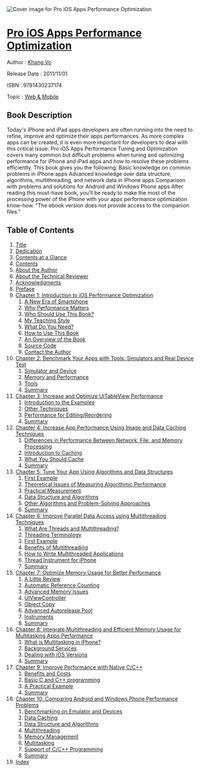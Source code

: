 ![Cover image for Pro iOS Apps Performance Optimization](https://imgdetail.ebookreading.net/cover/cover/web_mobile/EB9781430237174.jpg)

[Pro iOS Apps Performance Optimization](https://ebookreading.net/view/book/Pro+iOS+Apps+Performance+Optimization-EB9781430237174_1.html "Pro iOS Apps Performance Optimization")
====================================================================================================================

Author : [Khang Vo](https://ebookreading.net/search/author/Khang+Vo)

Release Date : 2011/11/01

ISBN : 9781430237174

Topic : [Web & Mobile](https://ebookreading.net/search/category/web-mobile)

Book Description
-----------------

Today's iPhone and iPad apps developers are often running into the need to refine, improve and optimize their apps performances. As more complex apps can be created, it is even more important for developers to deal with this critical issue.
Pro iOS Apps Performance Tuning and Optimization covers many common but difficult problems when tuning and optimizing performance for iPhone and iPad apps and how to resolve these problems efficiently. This book gives you the following:
Basic knowledge on common problems in iPhone apps
Advanced knowledge over data structure, algorithms, multithreading, and network data in iPhone apps
Comparison with problems and solutions for Android and Windows Phone apps
After reading this must-have book, you'll be ready to make the most of the processing power of the iPhone with your apps performance optimization know-how.
"The ebook version does not provide access to the companion files."
              
Table of Contents
-----------------

1. [Title](https://ebookreading.net/view/book/Pro+iOS+Apps+Performance+Optimization-EB9781430237174_2.html)
1. [Dedication](https://ebookreading.net/view/book/Pro+iOS+Apps+Performance+Optimization-EB9781430237174_4.html)
1. [Contents at a Glance](https://ebookreading.net/view/book/Pro+iOS+Apps+Performance+Optimization-EB9781430237174_5.html#contents_at_a_glanc)
1. [Contents](https://ebookreading.net/view/book/Pro+iOS+Apps+Performance+Optimization-EB9781430237174_6.html#contents)
1. [About the Author](https://ebookreading.net/view/book/Pro+iOS+Apps+Performance+Optimization-EB9781430237174_7.html#about_the_author)
1. [About the Technical Reviewer](https://ebookreading.net/view/book/Pro+iOS+Apps+Performance+Optimization-EB9781430237174_8.html#aboutthetechnicalre)
1. [Acknowledgments](https://ebookreading.net/view/book/Pro+iOS+Apps+Performance+Optimization-EB9781430237174_9.html#acknowledgments)
1. [Preface](https://ebookreading.net/view/book/Pro+iOS+Apps+Performance+Optimization-EB9781430237174_10.html#preface)
1. [Chapter 1: Introduction to iOS Performance Optimization](https://ebookreading.net/view/book/Pro+iOS+Apps+Performance+Optimization-EB9781430237174_11.html#ch1)
    1. [A New Era of Smartphone](https://ebookreading.net/view/book/Pro+iOS+Apps+Performance+Optimization-EB9781430237174_11.html#a_new_era_of_smartp)
    1. [Why Performance Matters](https://ebookreading.net/view/book/Pro+iOS+Apps+Performance+Optimization-EB9781430237174_11.html#why_performance_mat)
    1. [Who Should Use This Book?](https://ebookreading.net/view/book/Pro+iOS+Apps+Performance+Optimization-EB9781430237174_11.html#who_should_use_this)
    1. [My Teaching Style](https://ebookreading.net/view/book/Pro+iOS+Apps+Performance+Optimization-EB9781430237174_11.html#my_teaching_style)
    1. [What Do You Need?](https://ebookreading.net/view/book/Pro+iOS+Apps+Performance+Optimization-EB9781430237174_11.html#what_do_you_need)
    1. [How to Use This Book](https://ebookreading.net/view/book/Pro+iOS+Apps+Performance+Optimization-EB9781430237174_11.html#how_to_use_this_boo)
    1. [An Overview of the Book](https://ebookreading.net/view/book/Pro+iOS+Apps+Performance+Optimization-EB9781430237174_11.html#an_overview_of_the_)
    1. [Source Code](https://ebookreading.net/view/book/Pro+iOS+Apps+Performance+Optimization-EB9781430237174_11.html#source_code)
    1. [Contact the Author](https://ebookreading.net/view/book/Pro+iOS+Apps+Performance+Optimization-EB9781430237174_11.html#contact_the_author)
1. [Chapter 2: Benchmark Your Apps with Tools: Simulators and Real Device Test](https://ebookreading.net/view/book/Pro+iOS+Apps+Performance+Optimization-EB9781430237174_12.html#ch2)
    1. [Simulator and Device](https://ebookreading.net/view/book/Pro+iOS+Apps+Performance+Optimization-EB9781430237174_12.html#simulator_and_devic)
    1. [Memory and Performance](https://ebookreading.net/view/book/Pro+iOS+Apps+Performance+Optimization-EB9781430237174_12.html#memory_and_performa)
    1. [Tools](https://ebookreading.net/view/book/Pro+iOS+Apps+Performance+Optimization-EB9781430237174_12.html#tools)
    1. [Summary](https://ebookreading.net/view/book/Pro+iOS+Apps+Performance+Optimization-EB9781430237174_12.html#summary)
1. [Chapter 3: Increase and Optimize UITableView Performance](https://ebookreading.net/view/book/Pro+iOS+Apps+Performance+Optimization-EB9781430237174_13.html#ch3)
    1. [Introduction to the Examples](https://ebookreading.net/view/book/Pro+iOS+Apps+Performance+Optimization-EB9781430237174_13.html#introduction_to_the)
    1. [Other Techniques](https://ebookreading.net/view/book/Pro+iOS+Apps+Performance+Optimization-EB9781430237174_13.html#other_techniques)
    1. [Performance for Editing/Reordering](https://ebookreading.net/view/book/Pro+iOS+Apps+Performance+Optimization-EB9781430237174_13.html#performance_for_edi)
    1. [Summary](https://ebookreading.net/view/book/Pro+iOS+Apps+Performance+Optimization-EB9781430237174_13.html#summary1)
1. [Chapter 4: Increase App Performance Using Image and Data Caching Techniques](https://ebookreading.net/view/book/Pro+iOS+Apps+Performance+Optimization-EB9781430237174_14.html#ch4)
    1. [Differences in Performance Between Network, File, and Memory Processing](https://ebookreading.net/view/book/Pro+iOS+Apps+Performance+Optimization-EB9781430237174_14.html#differences_in_perf)
    1. [Introduction to Caching](https://ebookreading.net/view/book/Pro+iOS+Apps+Performance+Optimization-EB9781430237174_14.html#introduction_to_cac)
    1. [What You Should Cache](https://ebookreading.net/view/book/Pro+iOS+Apps+Performance+Optimization-EB9781430237174_14.html#what_you_should_cac)
    1. [Summary](https://ebookreading.net/view/book/Pro+iOS+Apps+Performance+Optimization-EB9781430237174_14.html#summary2)
1. [Chapter 5: Tune Your App Using Algorithms and Data Structures](https://ebookreading.net/view/book/Pro+iOS+Apps+Performance+Optimization-EB9781430237174_15.html#ch5)
    1. [First Example](https://ebookreading.net/view/book/Pro+iOS+Apps+Performance+Optimization-EB9781430237174_15.html#first_example1)
    1. [Theoretical Issues of Measuring Algorithmic Performance](https://ebookreading.net/view/book/Pro+iOS+Apps+Performance+Optimization-EB9781430237174_15.html#theoretical_issues_)
    1. [Practical Measurement](https://ebookreading.net/view/book/Pro+iOS+Apps+Performance+Optimization-EB9781430237174_15.html#practical_measureme)
    1. [Data Structure and Algorithms](https://ebookreading.net/view/book/Pro+iOS+Apps+Performance+Optimization-EB9781430237174_15.html#data_structure_and_)
    1. [Other Algorithms and Problem-Solving Approaches](https://ebookreading.net/view/book/Pro+iOS+Apps+Performance+Optimization-EB9781430237174_15.html#other_algorithms_an)
    1. [Summary](https://ebookreading.net/view/book/Pro+iOS+Apps+Performance+Optimization-EB9781430237174_15.html#summary3)
1. [Chapter 6: Improve Parallel Data Access using Multithreading Techniques](https://ebookreading.net/view/book/Pro+iOS+Apps+Performance+Optimization-EB9781430237174_16.html#ch6)
    1. [What Are Threads and Multithreading?](https://ebookreading.net/view/book/Pro+iOS+Apps+Performance+Optimization-EB9781430237174_16.html#what_are_threads_an)
    1. [Threading Terminology](https://ebookreading.net/view/book/Pro+iOS+Apps+Performance+Optimization-EB9781430237174_16.html#threading_terminolo)
    1. [First Example](https://ebookreading.net/view/book/Pro+iOS+Apps+Performance+Optimization-EB9781430237174_16.html#first_example_)
    1. [Benefits of Multithreading](https://ebookreading.net/view/book/Pro+iOS+Apps+Performance+Optimization-EB9781430237174_16.html#benefits_of_multith)
    1. [How to Write Multithreaded Applications](https://ebookreading.net/view/book/Pro+iOS+Apps+Performance+Optimization-EB9781430237174_16.html#how_to_write_multit)
    1. [Thread Instrument for iPhone](https://ebookreading.net/view/book/Pro+iOS+Apps+Performance+Optimization-EB9781430237174_16.html#thread_instrument_f)
    1. [Summary](https://ebookreading.net/view/book/Pro+iOS+Apps+Performance+Optimization-EB9781430237174_16.html#summary4)
1. [Chapter 7: Optimize Memory Usage for Better Performance](https://ebookreading.net/view/book/Pro+iOS+Apps+Performance+Optimization-EB9781430237174_17.html#ch7)
    1. [A Little Review](https://ebookreading.net/view/book/Pro+iOS+Apps+Performance+Optimization-EB9781430237174_17.html#a_little_review)
    1. [Automatic Reference Counting](https://ebookreading.net/view/book/Pro+iOS+Apps+Performance+Optimization-EB9781430237174_17.html#automatic_reference)
    1. [Advanced Memory Issues](https://ebookreading.net/view/book/Pro+iOS+Apps+Performance+Optimization-EB9781430237174_17.html#advanced_memory_iss)
    1. [UIViewController](https://ebookreading.net/view/book/Pro+iOS+Apps+Performance+Optimization-EB9781430237174_17.html#uiviewcontroller)
    1. [Object Copy](https://ebookreading.net/view/book/Pro+iOS+Apps+Performance+Optimization-EB9781430237174_17.html#object_copy)
    1. [Advanced Autorelease Pool](https://ebookreading.net/view/book/Pro+iOS+Apps+Performance+Optimization-EB9781430237174_17.html#advanced_autoreleas)
    1. [Instruments](https://ebookreading.net/view/book/Pro+iOS+Apps+Performance+Optimization-EB9781430237174_17.html#instruments)
    1. [Summary](https://ebookreading.net/view/book/Pro+iOS+Apps+Performance+Optimization-EB9781430237174_17.html#summary6)
1. [Chapter 8: Integrate Multithreading and Efficient Memory Usage for Multitasking Apps Performance](https://ebookreading.net/view/book/Pro+iOS+Apps+Performance+Optimization-EB9781430237174_18.html#ch8)
    1. [What is Multitasking in iPhone?](https://ebookreading.net/view/book/Pro+iOS+Apps+Performance+Optimization-EB9781430237174_18.html#what_is_multitaskin)
    1. [Background Services](https://ebookreading.net/view/book/Pro+iOS+Apps+Performance+Optimization-EB9781430237174_18.html#background_services)
    1. [Dealing with iOS Versions](https://ebookreading.net/view/book/Pro+iOS+Apps+Performance+Optimization-EB9781430237174_18.html#dealing_with_ios_ve)
    1. [Summary](https://ebookreading.net/view/book/Pro+iOS+Apps+Performance+Optimization-EB9781430237174_18.html#summary7)
1. [Chapter 9: Improve Performance with Native C/C++](https://ebookreading.net/view/book/Pro+iOS+Apps+Performance+Optimization-EB9781430237174_19.html#ch9)
    1. [Benefits and Costs](https://ebookreading.net/view/book/Pro+iOS+Apps+Performance+Optimization-EB9781430237174_19.html#benefits_and_costs)
    1. [Basic C and C++ programming](https://ebookreading.net/view/book/Pro+iOS+Apps+Performance+Optimization-EB9781430237174_19.html#basic_c_and_c___pro)
    1. [A Practical Example](https://ebookreading.net/view/book/Pro+iOS+Apps+Performance+Optimization-EB9781430237174_19.html#a_practical_example)
    1. [Summary](https://ebookreading.net/view/book/Pro+iOS+Apps+Performance+Optimization-EB9781430237174_19.html#summary8)
1. [Chapter 10: Comparing Android and Windows Phone Performance Problems](https://ebookreading.net/view/book/Pro+iOS+Apps+Performance+Optimization-EB9781430237174_20.html#ch10)
    1. [Benchmarking on Emulator and Devices](https://ebookreading.net/view/book/Pro+iOS+Apps+Performance+Optimization-EB9781430237174_20.html#benchmarking_on_emu)
    1. [Data Caching](https://ebookreading.net/view/book/Pro+iOS+Apps+Performance+Optimization-EB9781430237174_20.html#data_caching1)
    1. [Data Structure and Algorithms](https://ebookreading.net/view/book/Pro+iOS+Apps+Performance+Optimization-EB9781430237174_20.html#data_structure_and_)
    1. [Multithreading](https://ebookreading.net/view/book/Pro+iOS+Apps+Performance+Optimization-EB9781430237174_20.html#multithreading)
    1. [Memory Management](https://ebookreading.net/view/book/Pro+iOS+Apps+Performance+Optimization-EB9781430237174_20.html#memory_management)
    1. [Multitasking](https://ebookreading.net/view/book/Pro+iOS+Apps+Performance+Optimization-EB9781430237174_20.html#multitasking)
    1. [Support of C/C++ Programming](https://ebookreading.net/view/book/Pro+iOS+Apps+Performance+Optimization-EB9781430237174_20.html#support_of_c_c___pr)
    1. [Summary](https://ebookreading.net/view/book/Pro+iOS+Apps+Performance+Optimization-EB9781430237174_20.html#summary9)
1. [Index](https://ebookreading.net/view/book/Pro+iOS+Apps+Performance+Optimization-EB9781430237174_21.html#index)
